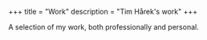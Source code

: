+++
title = "Work"
description = "Tim Hårek's work"
+++

A selection of my work, both professionally and personal.
